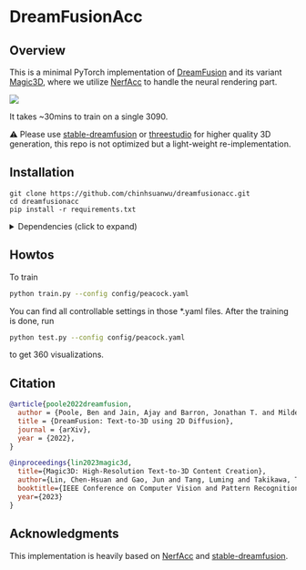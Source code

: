 # DreamFusionAcc

## Overview

This is a minimal PyTorch implementation of [DreamFusion](https://arxiv.org/abs/2209.14988) and its variant [Magic3D](https://arxiv.org/abs/2211.10440), where we utilize [NerfAcc](https://github.com/KAIR-BAIR/nerfacc) to handle the neural rendering part.

![](https://github.com/chinhsuanwu/dreamfusionacc/assets/67839539/4e274e05-c9c8-464e-abfb-29c0049f2833)

It takes ~30mins to train on a single 3090.

⚠️ Please use [stable-dreamfusion](https://github.com/ashawkey/stable-dreamfusion) or [threestudio](https://github.com/threestudio-project/threestudio) for higher quality 3D generation, this repo is not optimized but a light-weight re-implementation.


## Installation
```
git clone https://github.com/chinhsuanwu/dreamfusionacc.git
cd dreamfusionacc
pip install -r requirements.txt
```
<details>
  <summary> Dependencies (click to expand) </summary>

  ## Dependencies
  - torch
  - nerfacc
  - numpy
  - imageio
  - einops
  - diffusers
  - trainsformers

  [NerfAcc](https://github.com/KAIR-BAIR/nerfacc) provides pre-built wheels covering major combinations of Pytorch + CUDA. This repo is built upon torch 1.13.0 + cu117.
</details>

## Howtos
To train
```bash
python train.py --config config/peacock.yaml
```
You can find all controllable settings in those *.yaml files.
After the training is done, run
```bash
python test.py --config config/peacock.yaml
```
to get 360 visualizations.



## Citation

```bibtex
@article{poole2022dreamfusion,
  author = {Poole, Ben and Jain, Ajay and Barron, Jonathan T. and Mildenhall, Ben},
  title = {DreamFusion: Text-to-3D using 2D Diffusion},
  journal = {arXiv},
  year = {2022},
}

@inproceedings{lin2023magic3d,
  title={Magic3D: High-Resolution Text-to-3D Content Creation},
  author={Lin, Chen-Hsuan and Gao, Jun and Tang, Luming and Takikawa, Towaki and Zeng, Xiaohui and Huang, Xun and Kreis, Karsten and Fidler, Sanja and Liu, Ming-Yu and Lin, Tsung-Yi},
  booktitle={IEEE Conference on Computer Vision and Pattern Recognition ({CVPR})},
  year={2023}
}
```

## Acknowledgments

This implementation is heavily based on [NerfAcc](https://github.com/KAIR-BAIR/nerfacc) and [stable-dreamfusion](https://github.com/ashawkey/stable-dreamfusion).